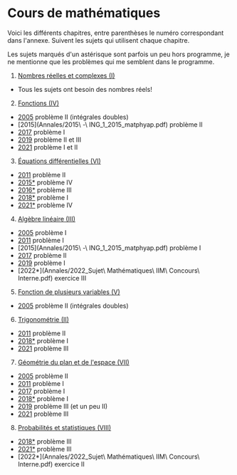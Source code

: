 # Cours de mathématiques

Voici les différents chapitres, entre parenthèses le numéro correspondant dans
l'annexe. Suivent les sujets qui utilisent chaque chapitre.

Les sujets marqués d'un astérisque sont parfois un peu hors programme,
je ne mentionne que les problèmes qui me semblent dans le programme.


1. [Nombres réelles et complexes (I)](Maths/Nombres.md)

- Tous les sujets ont besoin des nombres réels!

2. [Fonctions (IV)](Maths/Fonctions.md)
- [2005](Annales/2005-Epreuve_20_maths.pdf) problème II (intégrales doubles)
- [2015](Annales/2015\ -\ ING_1_2015_matphyap.pdf) problème II
- [2017](Annales/2017mathsetphysiqueappliques.pdf) problème I
- [2019](Annales/2019-ING19_INT_MATHS_PHYSIQUE.pdf) problème II et III
- [2021](Annales/2021_c_inge_math_phy_metropole.pdf) problème I et II

3. [Équations différentielles (VI)](Maths/Eqdiff.md)
- [2011](Annales/2011-ING_1_2011_mathphysiappli.pdf) problème II
- [2015*](Annales/2015_Maths.pdf) problème IV
- [2016*](Annales/2016_Mathematiques.pdf) problème III
- [2018*](Annales/2018_sujet_mathematiques.pdf) problème I
- [2021*](Annales/2021_IIM-interne-mathematiques.pdf) problème IV

4. [Algèbre linéaire (III)](Maths/Lineaire.md)
- [2005](Annales/2005-Epreuve_20_maths.pdf) problème I
- [2011](Annales/2011-ING_1_2011_mathphysiappli.pdf) problème I
- [2015](Annales/2015\ -\ ING_1_2015_matphyap.pdf) problème I
- [2017](Annales/2017mathsetphysiqueappliques.pdf) problème II
- [2019](Annales/2019-ING19_INT_MATHS_PHYSIQUE.pdf) problème I
- [2022*](Annales/2022_Sujet\ Mathématiques\ IIM\ Concours\ Interne.pdf)
  exercice III

5. [Fonction de plusieurs variables (V)](Maths/Multivar.md)
- [2005](Annales/2005-Epreuve_20_maths.pdf) problème II (intégrales doubles)

6. [Trigonométrie (II)](Maths/Trigo.md)
- [2011](Annales/2011-ING_1_2011_mathphysiappli.pdf) problème II
- [2018*](Annales/2018_sujet_mathematiques.pdf) problème I
- [2021](Annales/2021_c_inge_math_phy_metropole.pdf) problème III

7. [Géométrie du plan et de l'espace (VII)](Maths/Geometrie.md)
- [2005](Annales/2005-Epreuve_20_maths.pdf) problème II
- [2011](Annales/2011-ING_1_2011_mathphysiappli.pdf) problème I
- [2017](Annales/2017mathsetphysiqueappliques.pdf) problème I
- [2018*](Annales/2018_sujet_mathematiques.pdf) problème I
- [2019](Annales/2019-ING19_INT_MATHS_PHYSIQUE.pdf) problème III (et un peu II)
- [2021](Annales/2021_c_inge_math_phy_metropole.pdf) problème III

8. [Probabilités et statistiques (VIII)](Maths/Proba.md)
- [2018*](Annales/2018_sujet_mathematiques.pdf) problème III
- [2021*](Annales/2021_IIM-interne-mathematiques.pdf) problème III
- [2022*](Annales/2022_Sujet\ Mathématiques\ IIM\ Concours\ Interne.pdf)
  exercice II
